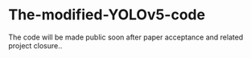 # The-modified-YOLOv5-code
The code will be made public soon after paper acceptance and related project closure..
